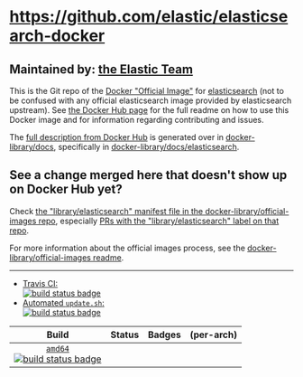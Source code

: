 # https://github.com/elastic/elasticsearch-docker

## Maintained by: [the Elastic Team](https://github.com/elastic/elasticsearch-docker)

This is the Git repo of the [Docker "Official Image"](https://docs.docker.com/docker-hub/official_repos/) for [elasticsearch](https://hub.docker.com/_/elasticsearch/) (not to be confused with any official elasticsearch image provided by elasticsearch upstream). See [the Docker Hub page](https://hub.docker.com/_/elasticsearch/) for the full readme on how to use this Docker image and for information regarding contributing and issues.

The [full description from Docker Hub](https://hub.docker.com/_/elasticsearch/) is generated over in [docker-library/docs](https://github.com/docker-library/docs), specifically in [docker-library/docs/elasticsearch](https://github.com/docker-library/docs/tree/master/elasticsearch).

## See a change merged here that doesn't show up on Docker Hub yet?

Check [the "library/elasticsearch" manifest file in the docker-library/official-images repo](https://github.com/docker-library/official-images/blob/master/library/elasticsearch), especially [PRs with the "library/elasticsearch" label on that repo](https://github.com/docker-library/official-images/labels/library%2Felasticsearch).

For more information about the official images process, see the [docker-library/official-images readme](https://github.com/docker-library/official-images/blob/master/README.md).

---

-	[Travis CI:  
	![build status badge](https://img.shields.io/travis/docker-library/elasticsearch/master.svg)](https://travis-ci.org/docker-library/elasticsearch/branches)
-	[Automated `update.sh`:  
	![build status badge](https://doi-janky.infosiftr.net/job/update.sh/job/elasticsearch/badge/icon)](https://doi-janky.infosiftr.net/job/update.sh/job/elasticsearch)

| Build | Status | Badges | (per-arch) |
|:-:|:-:|:-:|:-:|
| [`amd64`<br />![build status badge](https://doi-janky.infosiftr.net/job/multiarch/job/amd64/job/elasticsearch/badge/icon)](https://doi-janky.infosiftr.net/job/multiarch/job/amd64/job/elasticsearch) |

<!-- THIS FILE IS GENERATED BY https://github.com/docker-library/docs/blob/master/generate-repo-stub-readme.sh -->
